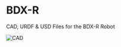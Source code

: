 # BDX-R
CAD, URDF &amp; USD Files for the BDX-R Robot

![CAD](https://github.com/user-attachments/assets/a2b88c1e-5819-4174-9612-97777130d4b8)
